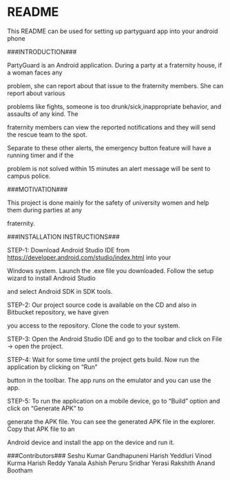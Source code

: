 # README #

This README can be used for setting up partyguard app into your android phone

###INTRODUCTION###

PartyGuard is an Android application. During a party at a fraternity house, if a woman faces any 

problem, she can report about that issue to the fraternity members. She can report about various 

problems like fights, someone is too drunk/sick,inappropriate behavior, and assaults of any kind. The 

fraternity members can view the reported notifications and they will send the rescue team to the spot. 

Separate to these other alerts, the emergency button feature will have a running timer and if the 

problem is not solved within 15 minutes an alert message will be sent to campus police.

###MOTIVATION###

This project is done mainly for the safety of university women and help them during parties at any 

fraternity. 


###INSTALLATION INSTRUCTIONS###

STEP-1: Download Android Studio IDE from https://developer.android.com/studio/index.html into your 

Windows system. Launch the .exe file you downloaded. Follow the setup wizard to install Android Studio 

and select Android SDK in SDK tools. 

STEP-2: Our project source code is available on the CD and also in Bitbucket repository, we have given 

you access to the repository. Clone the code to your system.

STEP-3: Open the Android Studio IDE and go to the toolbar and click on File -> open the project.

STEP-4: Wait for some time until the project gets build. Now run the application by clicking on “Run” 

button in the toolbar. The app runs on the emulator and you can use the app. 

STEP-5: To run the application on a mobile device, go to “Build” option and click on “Generate APK” to 

generate the APK file. You can see the generated APK file in the explorer. Copy that APK file to an 

Android device and install the app on the device and run it.

###Contributors###
Seshu Kumar Gandhapuneni
Harish Yeddluri
Vinod Kurma
Harish Reddy Yanala
Ashish Peruru
Sridhar Yerasi
Rakshith Anand Bootham